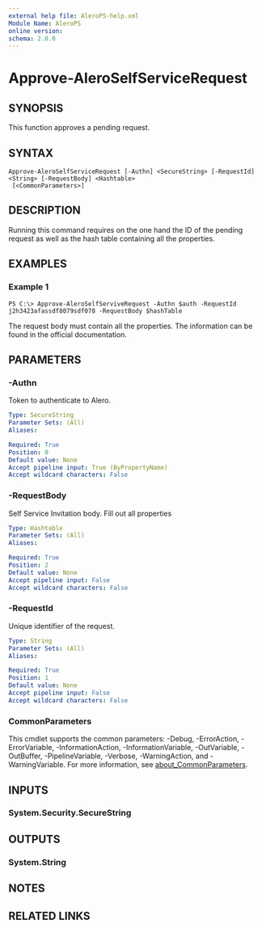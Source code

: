 ```yaml
---
external help file: AleroPS-help.xml
Module Name: AleroPS
online version:
schema: 2.0.0
---
```


# Approve-AleroSelfServiceRequest

## SYNOPSIS
This function approves a pending request.

## SYNTAX

```
Approve-AleroSelfServiceRequest [-Authn] <SecureString> [-RequestId] <String> [-RequestBody] <Hashtable>
 [<CommonParameters>]
```

## DESCRIPTION
Running this command requires on the one hand the ID of the pending request as well as the hash table containing all the properties.

## EXAMPLES

### Example 1
```
PS C:\> Approve-AleroSelfServiveRequest -Authn $auth -RequestId j2h3423afassdf8079sdf078 -RequestBody $hashTable
```

The request body must contain all the properties.
The information can be found in the official documentation.

## PARAMETERS

### -Authn
Token to authenticate to Alero.

```yaml
Type: SecureString
Parameter Sets: (All)
Aliases:

Required: True
Position: 0
Default value: None
Accept pipeline input: True (ByPropertyName)
Accept wildcard characters: False
```

### -RequestBody
Self Service Invitation body.
Fill out all properties

```yaml
Type: Hashtable
Parameter Sets: (All)
Aliases:

Required: True
Position: 2
Default value: None
Accept pipeline input: False
Accept wildcard characters: False
```

### -RequestId
Unique identifier of the request.

```yaml
Type: String
Parameter Sets: (All)
Aliases:

Required: True
Position: 1
Default value: None
Accept pipeline input: False
Accept wildcard characters: False
```

### CommonParameters
This cmdlet supports the common parameters: -Debug, -ErrorAction, -ErrorVariable, -InformationAction, -InformationVariable, -OutVariable, -OutBuffer, -PipelineVariable, -Verbose, -WarningAction, and -WarningVariable. For more information, see [about_CommonParameters](http://go.microsoft.com/fwlink/?LinkID=113216).

## INPUTS

### System.Security.SecureString
## OUTPUTS

### System.String
## NOTES

## RELATED LINKS
